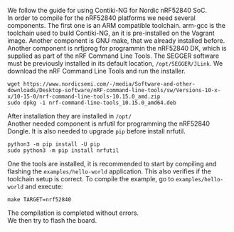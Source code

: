 We follow the guide for using Contiki-NG for Nordic nRF52840 SoC.\
In order to compile for the nRF52840 platforms we need several components. The first one is an ARM compatible toolchain. arm-gcc is the toolchain used to build Contiki-NG, an it is pre-installed on the Vagrant image. Another component is GNU make, that we already installed before.\
Another component is nrfjprog for programmin the nRF52840 DK, which is supplied as part of the nRF Command Line Tools. The SEGGER software must be previously installed in its default location, `/opt/SEGGER/JLink`. We download the nRF Command Line Tools and run the installer. 
```
wget https://www.nordicsemi.com/-/media/Software-and-other-downloads/Desktop-software/nRF-command-line-tools/sw/Versions-10-x-x/10-15-0/nrf-command-line-tools-10.15.0_amd.zip
sudo dpkg -i nrf-command-line-tools_10.15.0_amd64.deb
```
After installation they are installed in `/opt/`\
Another needed component is nrfutil for programming the nRF52840 Dongle. It is also needed to upgrade `pip` before install nrfutil.
```
python3 -m pip install -U pip
sudo python3 -m pip install nrfutil
```
One the tools are installed, it is recommended to start by compiling and flashing the `examples/hello-world` application. This also verifies if the toolchain setup is correct. To compile the example, go to `examples/hello-world` and execute:
```
make TARGET=nrf52840
```
The compilation is completed without errors.\
We then try to flash the board. 
